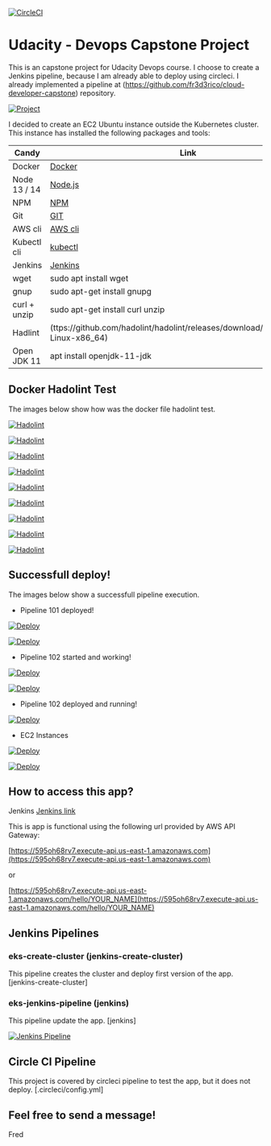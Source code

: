 [![CircleCI](https://circleci.com/gh/fr3d3rico/devops-capstone.svg?style=shield)](https://circleci.com/gh/fr3d3rico/devops-capstone)

# Udacity - Devops Capstone Project

This is an capstone project for Udacity Devops course. I choose to create a Jenkins pipeline, because I am already able to deploy using circleci. I already implemented a pipeline at (https://github.com/fr3d3rico/cloud-developer-capstone) repository.

[![Project](https://github.com/fr3d3rico/devops-capstone/blob/main/images/devops-capstone.jpg)](https://github.com/fr3d3rico/devops-capstone/blob/main/images/devops-capstone.jpg)

I decided to create an EC2 Ubuntu instance outside the Kubernetes cluster. This instance has installed the following packages and tools:

| Candy | Link |
| ----- | ---- |
| Docker | [Docker](https://www.docker.com/) |
| Node 13 / 14 | [Node.js](https://nodejs.org/) |
| NPM | [NPM](https://www.npmjs.com/) |
| Git | [GIT](https://git-scm.com/) |
| AWS cli | [AWS cli](https://aws.amazon.com/cli/) |
| Kubectl cli | [kubectl](https://kubernetes.io/docs/tasks/tools/) |
| Jenkins | [Jenkins](https://www.jenkins.io/) |
| wget | sudo apt install wget |
| gnup | sudo apt-get install gnupg |
| curl + unzip | sudo apt-get install curl unzip |
| Hadlint | (ttps://github.com/hadolint/hadolint/releases/download/v2.7.0/hadolint-Linux-x86_64) |
| Open JDK 11 | apt install openjdk-11-jdk |

## Docker Hadolint Test

The images below show how was the docker file hadolint test.

[![Hadolint](https://github.com/fr3d3rico/devops-capstone/blob/main/images/hadolint-1.JPG)](https://github.com/fr3d3rico/devops-capstone/blob/main/images/hadolint-1.JPG)

[![Hadolint](https://github.com/fr3d3rico/devops-capstone/blob/main/images/hadolint-2.JPG)](https://github.com/fr3d3rico/devops-capstone/blob/main/images/hadolint-2.JPG)

[![Hadolint](https://github.com/fr3d3rico/devops-capstone/blob/main/images/hadolint-3.JPG)](https://github.com/fr3d3rico/devops-capstone/blob/main/images/hadolint-3.JPG)

[![Hadolint](https://github.com/fr3d3rico/devops-capstone/blob/main/images/hadolint-4.JPG)](https://github.com/fr3d3rico/devops-capstone/blob/main/images/hadolint-4.JPG)

[![Hadolint](https://github.com/fr3d3rico/devops-capstone/blob/main/images/hadolint-5.JPG)](https://github.com/fr3d3rico/devops-capstone/blob/main/images/hadolint-5.JPG)

[![Hadolint](https://github.com/fr3d3rico/devops-capstone/blob/main/images/hadolint-6.JPG)](https://github.com/fr3d3rico/devops-capstone/blob/main/images/hadolint-6.JPG)

[![Hadolint](https://github.com/fr3d3rico/devops-capstone/blob/main/images/hadolint-7.JPG)](https://github.com/fr3d3rico/devops-capstone/blob/main/images/hadolint-7.JPG)

[![Hadolint](https://github.com/fr3d3rico/devops-capstone/blob/main/images/hadolint-8.JPG)](https://github.com/fr3d3rico/devops-capstone/blob/main/images/hadolint-8.JPG)

[![Hadolint](https://github.com/fr3d3rico/devops-capstone/blob/main/images/hadolint-9.JPG)](https://github.com/fr3d3rico/devops-capstone/blob/main/images/hadolint-9.JPG)


## Successfull deploy!

The images below show a successfull pipeline execution.

* Pipeline 101 deployed!

[![Deploy](https://github.com/fr3d3rico/devops-capstone/blob/main/images/deploy-101.JPG)](https://github.com/fr3d3rico/devops-capstone/blob/main/images/deploy-101.JPG)

[![Deploy](https://github.com/fr3d3rico/devops-capstone/blob/main/images/kube-101.JPG)](https://github.com/fr3d3rico/devops-capstone/blob/main/images/kube-101.JPG)

* Pipeline 102 started and working!

[![Deploy](https://github.com/fr3d3rico/devops-capstone/blob/main/images/deploy-102-running.JPG)](https://github.com/fr3d3rico/devops-capstone/blob/main/images/deploy-102-running.JPG)

[![Deploy](https://github.com/fr3d3rico/devops-capstone/blob/main/images/kube-102-working.JPG)](https://github.com/fr3d3rico/devops-capstone/blob/main/images/kube-102-working.JPG)

* Pipeline 102 deployed and running!

[![Deploy](https://github.com/fr3d3rico/devops-capstone/blob/main/images/kube-102-running.JPG)](https://github.com/fr3d3rico/devops-capstone/blob/main/images/kube-102-running.JPG)

* EC2 Instances

[![Deploy](https://github.com/fr3d3rico/devops-capstone/blob/main/images/aws-ec2-instances.JPG)](https://github.com/fr3d3rico/devops-capstone/blob/main/images/aws-ec2-instances.JPG)

[![Deploy](https://github.com/fr3d3rico/devops-capstone/blob/main/images/aws-ec2-instances2.JPG)](https://github.com/fr3d3rico/devops-capstone/blob/main/images/aws-ec2-instances2.JPG)



## How to access this app?

Jenkins
[Jenkins link](http://ec2-52-54-117-153.compute-1.amazonaws.com:8080)

This is app is functional using the following url provided by AWS API Gateway:

[https://595oh68rv7.execute-api.us-east-1.amazonaws.com](https://595oh68rv7.execute-api.us-east-1.amazonaws.com)

or

[https://595oh68rv7.execute-api.us-east-1.amazonaws.com/hello/YOUR_NAME](https://595oh68rv7.execute-api.us-east-1.amazonaws.com/hello/YOUR_NAME)


## Jenkins Pipelines

### eks-create-cluster (jenkins-create-cluster)

This pipeline creates the cluster and deploy first version of the app.
[jenkins-create-cluster]

### eks-jenkins-pipeline (jenkins)

This pipeline update the app.
[jenkins]

[![Jenkins Pipeline](https://github.com/fr3d3rico/devops-capstone/blob/main/images/devops-capstone.flow.jpg)](https://github.com/fr3d3rico/devops-capstone/blob/main/images/devops-capstone.flow.jpg)

## Circle CI Pipeline

This project is covered by circleci pipeline to test the app, but it does not deploy.
[.circleci/config.yml]

## Feel free to send a message!
Fred